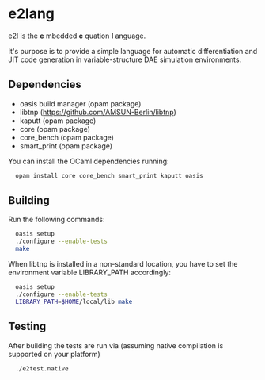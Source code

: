 e2lang
======

e2l is the **e** mbedded **e** quation **l** anguage. 

It's purpose is to provide a simple language for automatic differentiation and JIT code generation in variable-structure DAE simulation environments.

Dependencies
------------
 
 * oasis build manager (opam package)
 * libtnp (https://github.com/AMSUN-Berlin/libtnp)
 * kaputt (opam package) 
 * core (opam package)
 * core_bench (opam package)
 * smart_print (opam package)

You can install the OCaml dependencies running:

```sh
  opam install core core_bench smart_print kaputt oasis
```

Building
--------

Run the following commands:

```sh
  oasis setup
  ./configure --enable-tests
  make
```

When libtnp is installed in a non-standard location, you have to set the environment variable LIBRARY_PATH accordingly:

```sh
  oasis setup
  ./configure --enable-tests
  LIBRARY_PATH=$HOME/local/lib make
```

Testing
-------

After building the tests are run via (assuming native compilation is supported on your platform)

```sh
  ./e2test.native
```



